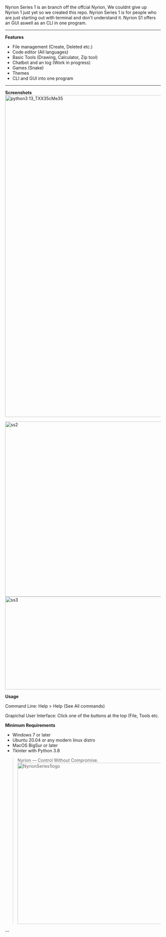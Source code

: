 Nyrion Series 1 is an branch off the offcial Nyrion, We couldnt give up Nyrion 1 just yet so we created this repo. Nyrion Series 1 is for people who are just starting out with terminal and don't understand it. Nyrion S1 offers an GUI aswell as an CLI in one program.

---

**Features**

- File management (Create, Deleted etc.)
- Code editor (All languages)
- Basic Tools (Drawing, Calculator, Zip tool)
- Chatbot and an log (Work in progress)
- Games (Snake)
- Themes
- CLI and GUI into one program
---
**Screenshots**
<img width="1920" height="1040" alt="python3 13_TXX35cMe35" src="https://github.com/user-attachments/assets/2c63be40-dd2a-4fc1-9d65-e68a58fc7adc" />

<img width="1081" height="566" alt="ss2" src="https://github.com/user-attachments/assets/cb77c315-aaad-4d33-8bf7-90e3ff00fc95" />


<img width="565" height="300" alt="ss3" src="https://github.com/user-attachments/assets/50d549e8-6530-4fb1-aa6b-55427db04c42" />


**Usage**

Command Line: Help > Help (See All commands)

Grapichal User Interface: Click one of the buttons at the top (File, Tools etc.

**Minimum Requirements**

- Windows 7 or later
- Ubuntu 20.04 or any modern linux distro
- MacOS BigSur or later
- Tkinter with Python 3.8


> Nyrion — Control Without Compromise.
> <img width="527" height="521" alt="NyrionSeries1logo" src="https://github.com/user-attachments/assets/4dc9d72b-5ac6-4490-a6e5-dab283a3c953" />


--


